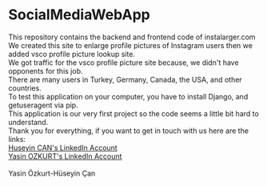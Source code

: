 # SocialMediaWebApp
This repository contains the backend and frontend code of instalarger.com <br>
We created this site to enlarge profile pictures of Instagram users then we added vsco profile picture lookup site. <br>
We got traffic for the vsco profile picture site because, we didn't have opponents for this job. <br>
There are many users in Turkey, Germany, Canada, the USA, and other countries. <br>
To test this application on your computer, you have to install Django, and getuseragent via pip. <br>
This application is our very first project so the code seems a little bit hard to understand. <br>
Thank you for everything, if you want to get in touch with us here are the links: <br>
[Huseyin CAN's LinkedIn Account](https://www.linkedin.com/in/canhuseyin) <br>
[Yasin OZKURT's LinkedIn Account](https://www.linkedin.com/in/yasinozkurt/) <br>
<br>
Yasin Özkurt-Hüseyin Çan
